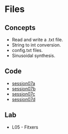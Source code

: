 # Files

## Concepts

* Read and write a .txt file.
* String to int conversion.
* config.txt files.
* Sinusoidal synthesis.

## Code

* [session07a](./session07a)
* [session07b](./session07b)
* [session07c](./session07c)
* [session07d](./session07d)

## Lab

* L05 - Fitxers

